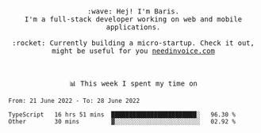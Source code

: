 <p align="center">
  <br><br>
  <samp>
    :wave: Hej! I'm Baris.
    <br>I'm a full-stack developer working on web and mobile applications.
       <br><br>:rocket: Currently building a micro-startup. Check it out, might be useful for you <a href="https://needinvoice.com/" target="_blank">needinvoice.com</a>

  </samp>
 <br><br><br>
</p>
<p align=center><samp>📊  This week I spent my time on</samp></p>


<!--START_SECTION:waka-->

```text
From: 21 June 2022 - To: 28 June 2022

TypeScript   16 hrs 51 mins  ████████████████████████░   96.30 %
Other        30 mins         ▓░░░░░░░░░░░░░░░░░░░░░░░░   02.92 %
```

<!--END_SECTION:waka-->


